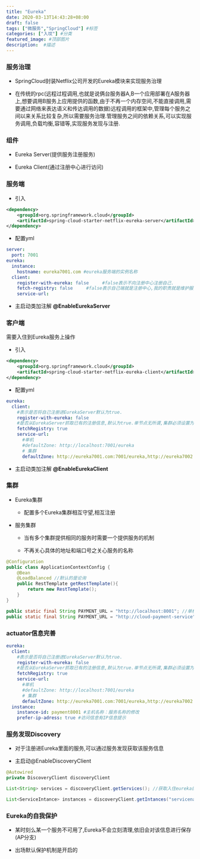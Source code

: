 ```yaml
---
title: "Eureka"
date: 2020-03-13T14:43:28+08:00
draft: false
tags: ["微服务","SpringCloud"] #标签
categories: ["入坟"] #分类
featured_image: #顶部图片
description:  #描述
---
```


### 服务治理

- SpringCloud封装Netflix公司开发的Eureka模块来实现服务治理

- 在传统的rpc(远程过程调用,也就是说俩台服务器A,B一个应用部署在A服务器上,想要调用B服务上应用提供的函数,由于不再一个内存空间,不能直接调用,需要通过网络来表达语义和传达调用的数据)远程调用的框架中,管理每个服务之间以来关系比较复杂,所以需要服务治理.管理服务之间的依赖关系,可以实现服务调用,负载均衡,容错等,实现服务发现与注册.

### 组件

- Eureka Server(提供服务注册服务)

- Eureka Client(通过注册中心进行访问)

### 服务端

- 引入

```xml
<dependency>
    <groupId>org.springframework.cloud</groupId>
    <artifactId>spring-cloud-starter-netflix-eureka-server</artifactId>
</dependency>
```

- 配置yml

```yml
server:
  port: 7001
eureka:
  instance:
    hostname: eureka7001.com #eureka服务端的实例名称
  client:
    register-with-eureka: false     #false表示不向注册中心注册自己.
    fetch-registry: false     #false表示自己端就是注册中心,我的职责就是维护服务实例,并不需要去检索服务
    service-url:
```

- 主启动类加注解 **@EnableEurekaServer**

### 客户端

需要入住到Eureka服务上操作

- 引入

```xml
<dependency>
    <groupId>org.springframework.cloud</groupId>
    <artifactId>spring-cloud-starter-netflix-eureka-client</artifactId>
</dependency>
```

- 配置yml

```yml
eureka:
  client:
    #表示是否将自己注册进EurekaServer默认为true.
    register-with-eureka: false
    #是否从EurekaServer抓取已有的注册信息,默认为true.单节点无所谓,集群必须设置为true才能配合ribbon使用负载均衡
    fetchRegistry: true
    service-url:
      #单机
      #defaultZone: http://localhost:7001/eureka
      # 集群
      defaultZone: http://eureka7001.com:7001/eureka,http://eureka7002.com:7002/eureka  # 集群版
```

- 主启动类加注解 **@EnableEurekaClient**

### 集群

- Eureka集群

  - 配置多个Eureka集群相互守望,相互注册

- 服务集群

  - 当有多个集群提供相同的服务时需要一个提供服务的机制

  - 不再关心具体的地址和端口号之关心服务的名称

```java
@Configuration
public class ApplicationContextConfig {
    @Bean
    @LoadBalanced //默认的是论询
    public RestTemplate getRestTemplate(){
        return new RestTemplate();
    }
}

public static final String PAYMENT_URL = "http://localhost:8001"; //单机版
public static final String PAYMENT_URL = "http://cloud-payment-service";//集群版
```

### actuator信息完善

```yml
eureka:
  client:
    #表示是否将自己注册进EurekaServer默认为true.
    register-with-eureka: false
    #是否从EurekaServer抓取已有的注册信息,默认为true.单节点无所谓,集群必须设置为true才能配合ribbon使用负载均衡
    fetchRegistry: true
    service-url:
      #单机
      #defaultZone: http://localhost:7001/eureka
      # 集群
      defaultZone: http://eureka7001.com:7001/eureka,http://eureka7002.com:7002/eureka  # 集群版
  instance:
    instance-id: payment8001 #主机名称：服务名称的修改
    prefer-ip-adress: true #访问信息有IP信息提示
```

### 服务发现Discovery

- 对于注册进Eureka里面的服务,可以通过服务发现获取该服务信息

- 主启动@EnableDiscoveryClient

```java
@Autowired  
private DiscoveryClient discoveryClient

List<String> services = discoveryClient.getServices(); //获取入住eureka的服务

List<ServiceIntance> instances = discoveryClient.getIntances("servicename") //获取入住服务具体实例信息
```

### Eureka的自我保护

- 某时刻么某一个服务不可用了,Eureka不会立刻清理,依旧会对该信息进行保存(AP分支)

- 出场默认保护机制是开启的
